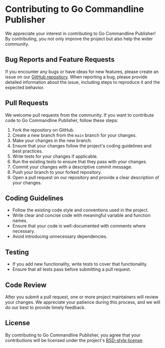 # Contributing to Go Commandline Publisher

We appreciate your interest in contributing to Go Commandline Publisher! By contributing, you not only improve the project but also help the wider community.

## Bug Reports and Feature Requests

If you encounter any bugs or have ideas for new features, please create an issue on our [GitHub repository](https://github.com/Niceblueman/gitfolder/issues). When reporting a bug, please provide detailed information about the issue, including steps to reproduce it and the expected behavior.

## Pull Requests

We welcome pull requests from the community. If you want to contribute code to Go Commandline Publisher, follow these steps:

1. Fork the repository on GitHub.
2. Create a new branch from the `main` branch for your changes.
3. Make your changes in the new branch.
4. Ensure that your changes follow the project's coding guidelines and best practices.
5. Write tests for your changes if applicable.
6. Run the existing tests to ensure that they pass with your changes.
7. Commit your changes with a descriptive commit message.
8. Push your branch to your forked repository.
9. Open a pull request on our repository and provide a clear description of your changes.

## Coding Guidelines

- Follow the existing code style and conventions used in the project.
- Write clear and concise code with meaningful variable and function names.
- Ensure that your code is well-documented with comments where necessary.
- Avoid introducing unnecessary dependencies.

## Testing

- If you add new functionality, write tests to cover that functionality.
- Ensure that all tests pass before submitting a pull request.

## Code Review

After you submit a pull request, one or more project maintainers will review your changes. We appreciate your patience during this process, and we will do our best to provide timely feedback.

## License

By contributing to Go Commandline Publisher, you agree that your contributions will be licensed under the project's [BSD-style license](./LICENSE).